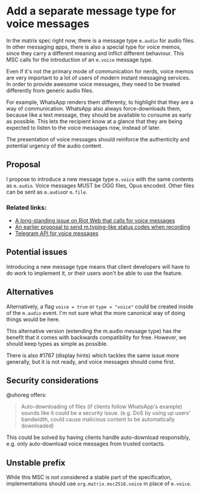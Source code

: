 # Add a separate message type for voice messages

In the matrix spec right now, there is a message type `m.audio` for audio files.
In other messaging apps, there is also a special type for voice memos,
since they carry a different meaning and inflict different behaviour.
This MSC calls for the introduction of an `m.voice` message type.

Even if it's not the primary mode of communication for nerds,
voice memos are very important to a lot of users of modern instant messaging services.
In order to provide awesome voice messages, they need to be treated differently from generic audio files.

For example, WhatsApp renders them differenty, to highlight that they are a way of communication.
WhatsApp also always force-downloads them, because like a text message,
they should be available to consume as early as possible.
This lets the recipient know at a glance that they are being expected
to listen to the voice messages now, instead of later.

The presentation of voice messages should reinforce the authenticity
and potential urgency of the audio content.

## Proposal

I propose to introduce a new message type `m.voice` with the same
contents as `m.audio`.
Voice messages MUST be OGG files, Opus encoded. Other files can be 
sent as `m.audio`or `m.file`.

### Related links:
- [A long-standing issue on Riot Web that calls for voice messages
](https://github.com/vector-im/riot-web/issues/1358)
- [An earlier proposal to send m.typing-like status codes when recording
](https://github.com/matrix-org/matrix-doc/pull/310)
- [Telegram API for voice messages
](https://core.telegram.org/bots/api#sendvoice)

## Potential issues

Introducing a new message type means that client developers will have to
do work to implement it, or their users won't be able to use the feature.

## Alternatives

Alternatively, a flag `voice = true` or `type = "voice"` could be created inside of the `m.audio` event.
I'm not sure what the more canonical way of doing things would be here.

This alternative version (extending the m.audio message type) has the benefit
that it comes with backwards compatibility for free. However, we should keep
types as simple as possible.

There is also #1767 (display hints) which tackles the same issue more generally,
but it is not ready, and voice messages should come first.

## Security considerations

@uhoreg offers:
> Auto-downloading of files (if clients follow WhatsApp's example) sounds
like it could be a security issue. (e.g. DoS by using up users' bandwidth,
could cause malicious content to be automatically downloaded)

This could be solved by having clients handle auto-download responsibly,
e.g. only auto-download voice messages from trusted contacts.

## Unstable prefix

While this MSC is not considered a stable part of the specification,
implementations should use `org.matrix.msc2516.voice` in place of `m.voice`.
